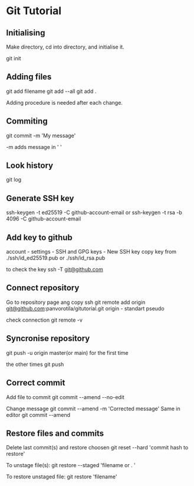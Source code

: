 # Git Tutorial

## Initialising
Make directory, cd into directory, and initialise it.

git init

## Adding files

git add filename
git add --all
git add .

Adding procedure is needed after each change.

## Commiting

git commit -m 'My message'

-m adds message in ' '

## Look history

git log

## Generate SSH key

ssh-keygen -t ed25519 -C github-account-email
or
ssh-keygen -t rsa -b 4096 -C github-account-email

## Add key to github
account - settings - SSH and GPG keys - New SSH key
copy key from ./ssh/id_ed25519.pub or ./ssh/id_rsa.pub

to check the key
ssh -T git@github.com

## Connect repository
Go to repository page ang copy ssh
git remote add origin git@github.com:panvorotila/gitutorial.git
origin - standart pseudo

check connection
git remote -v

## Syncronise repository

git push -u origin master(or main)   for the first time

the other times
git push

## Correct commit

Add file to commit
git commit --amend --no-edit

Change message
git commit --amend -m 'Corrected message'
Same in editor
git commit --amend

## Restore files and commits

Delete last commit(s) and restore choosen
git reset --hard 'commit hash to restore'

To unstage file(s):
git restore --staged 'filename or . '

To restore unstaged file:
git restore 'filename'


